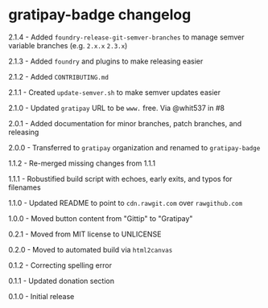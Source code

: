 # gratipay-badge changelog
2.1.4 - Added `foundry-release-git-semver-branches` to manage semver variable branches (e.g. `2.x.x` `2.3.x`)

2.1.3 - Added `foundry` and plugins to make releasing easier

2.1.2 - Added `CONTRIBUTING.md`

2.1.1 - Created `update-semver.sh` to make semver updates easier

2.1.0 - Updated `gratipay` URL to be `www.` free. Via @whit537 in #8

2.0.1 - Added documentation for minor branches, patch branches, and releasing

2.0.0 - Transferred to `gratipay` organization and renamed to `gratipay-badge`

1.1.2 - Re-merged missing changes from 1.1.1

1.1.1 - Robustified build script with echoes, early exits, and typos for filenames

1.1.0 - Updated README to point to `cdn.rawgit.com` over `rawgithub.com`

1.0.0 - Moved button content from "Gittip" to "Gratipay"

0.2.1 - Moved from MIT license to UNLICENSE

0.2.0 - Moved to automated build via `html2canvas`

0.1.2 - Correcting spelling error

0.1.1 - Updated donation section

0.1.0 - Initial release
